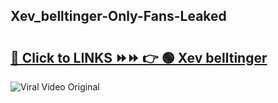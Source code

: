 
 ## Xev_belltinger-Only-Fans-Leaked

# <h2><a href="https://clipsfans.com/Xev_belltinger&ref=git">🔗 Click to LINKS ⏩⏩ 👉 🟢 Xev belltinger </a></h2>

<a href="https://clipsfans.com/Xev_belltinger&ref=git" rel="nofollow" data-target="animated-image.originalLink"><img src="https://i.ibb.co.com/xMMVF88/686577567.gif" alt="Viral Video Original" style="max-width: 100%; display: inline-block;" data-target="animated-image.originalImage"></a>
